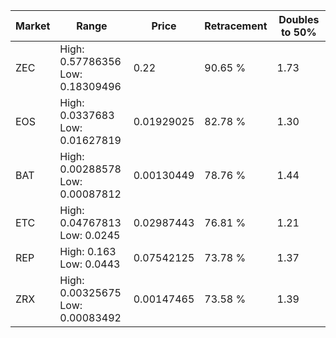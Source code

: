 | Market | Range | Price| Retracement | Doubles to 50% |
| --- | --- | --- | --- | --- |
| ZEC | High: 0.57786356<br />Low: 0.18309496 | 0.22 | 90.65 % | 1.73 |
| EOS | High: 0.0337683<br />Low: 0.01627819 | 0.01929025 | 82.78 % | 1.30 |
| BAT | High: 0.00288578<br />Low: 0.00087812 | 0.00130449 | 78.76 % | 1.44 |
| ETC | High: 0.04767813<br />Low: 0.0245 | 0.02987443 | 76.81 % | 1.21 |
| REP | High: 0.163<br />Low: 0.0443 | 0.07542125 | 73.78 % | 1.37 |
| ZRX | High: 0.00325675<br />Low: 0.00083492 | 0.00147465 | 73.58 % | 1.39 |
